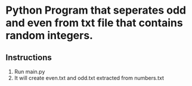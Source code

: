 # Python Program that seperates odd and even from txt file that contains random integers.
## Instructions
1. Run main.py
2. It will create even.txt and odd.txt extracted from numbers.txt

 
